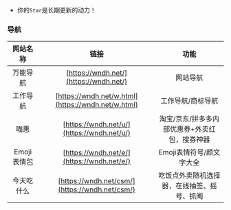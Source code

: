- 你的`Star`是长期更新的动力！  

### 导航  
|网站名称|链接|功能|
| :------------: | :------------: | :------------: |
|万能导航|[https://wndh.net/](https://wndh.net/)|网站导航|
|工作导航|[https://wndh.net/w.html](https://wndh.net/w.html)|工作导航/商标导航|
|喵惠|[https://wndh.net/u/](https://wndh.net/u/)|淘宝/京东/拼多多内部优惠券+外卖红包，搜券神器|
|Emoji表情包|[https://wndh.net/e/](https://wndh.net/e/)|Emoji表情符号/颜文字大全|
|今天吃什么|[https://wndh.net/csm/](https://wndh.net/csm/)|吃饭点外卖随机选择器，在线抽签、摇号、抓阄|
